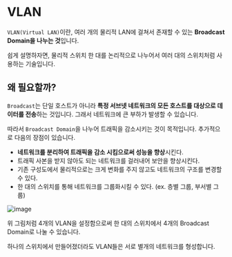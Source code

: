 # VLAN

`VLAN(Virtual LAN)`이란, 여러 개의 물리적 LAN에 걸쳐서 존재할 수 있는 **Broadcast Domain을 나누는 것**입니다. 

쉽게 설명하자면, 물리적 스위치 한 대를 논리적으로 나누어서 여러 대의 스위치처럼 사용하는 기술입니다. 

## 왜 필요할까?

`Broadcast`는 단일 호스트가 아니라 **특정 서브넷 네트워크의 모든 호스트를 대상으로 데이터를 전송**하는 것입니다. 그래서 네트워크에 큰 부하가 발생할 수 있습니다. 

따라서 `Broadcast Domain`을 나누어 트래픽을 감소시키는 것이 목적입니다. 추가적으로 다음의 장점이 있습니다.

- **네트워크를 분리하여 트래픽을 감소 시킴으로써 성능을 향상**시킨다. 
- 트래픽 사본을 받지 않아도 되는 네트워크를 걸러내어 보안을 향상시킨다. 
- 기존 구성도에서 물리적으로는 크게 변화를 주지 않고도 네트워크의 구조를 변경할 수 있다.
- 한 대의 스위치를 통해 네트워크를 그룹화시킬 수 있다. (ex. 층별 그룹, 부서별 그룹)

![image](https://user-images.githubusercontent.com/53790137/151662211-4f421ab5-fe26-4f3b-a9e8-453548ebfe2a.png)

위 그림처럼 4개의 VLAN을 설정함으로써 한 대의 스위치에서 4개의 Broadcast Domain로 나눌 수 있습니다.

하나의 스위치에서 만들어졌더라도 VLAN들은 서로 별개의 네트워크를 형성합니다. 
